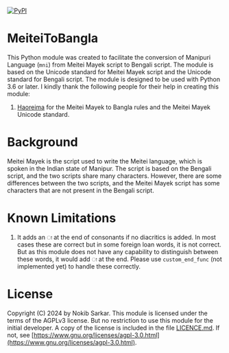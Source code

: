 [![PyPI](https://github.com/nokibsarkar/meiteitobangla/actions/workflows/python-publish.yml/badge.svg)](https://github.com/nokibsarkar/meiteitobangla/actions/workflows/python-publish.yml)
# MeiteiToBangla
This Python module was created to facilitate the conversion of Manipuri Language (`mni`) from Meitei Mayek script to Bengali script. The module is based on the Unicode standard for Meitei Mayek script and the Unicode standard for Bengali script. The module is designed to be used with Python 3.6 or later.
I kindly thank the following people for their help in creating this module:
1. [Haoreima](https://mni.wikipedia.org/wiki/User:Haoreima) for the Meitei Mayek to Bangla rules and the Meitei Mayek Unicode standard.
# Background
Meitei Mayek is the script used to write the Meitei language, which is spoken in the Indian state of Manipur. The script is based on the Bengali script, and the two scripts share many characters. However, there are some differences between the two scripts, and the Meitei Mayek script has some characters that are not present in the Bengali script. 
# Known Limitations
1. It adds an `া` at the end of consonants if no diacritics is added. In most cases these are correct but in some foreign loan words, it is not correct. But as this module does not have any capability to distinguish between these words, it would add `া` at the end. Please use  `custom_end_func` (not implemented yet) to handle these correctly.
# License
Copyright (C) 2024 by Nokib Sarkar.
This module is licensed under the terms of the AGPLv3 license.
But no restriction to use this module for the initial developer.
A copy of the license is included in the file [LICENCE.md](https://github.com/nokibsarkar/meiteitobangla/blob/main/LICENCE.md). If not, see [https://www.gnu.org/licenses/agpl-3.0.html](https://www.gnu.org/licenses/agpl-3.0.html).
